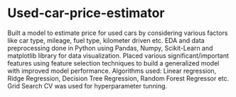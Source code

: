 # Used-car-price-estimator

Built a model to estimate price for used cars by considering various factors like car type, mileage, fuel type, kilometer driven etc. EDA and data preprocessing done in Python using Pandas, Numpy, Scikit-Learn and matplotlib library for data visualization. Placed various significant/important features using feature selection techniques to build a generalized model with improved model performance.
Algorithms used: Linear regression, Ridge Regression, Decision Tree Regression, Random Forest Regressor etc. 
Grid Search CV was used for hyperparameter tunning.
